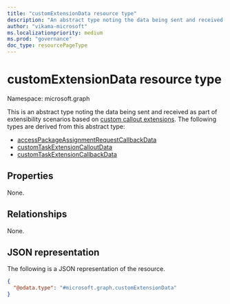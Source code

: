 ```yaml
---
title: "customExtensionData resource type"
description: "An abstract type noting the data being sent and received as part of extensibility scenarios based on custom callout extensions"
author: "vikama-microsoft"
ms.localizationpriority: medium
ms.prod: "governance"
doc_type: resourcePageType
---
```


# customExtensionData resource type

Namespace: microsoft.graph

This is an abstract type noting the data being sent and received as part of extensibility scenarios based on [custom callout extensions](../resources/customcalloutextension.md). The following types are derived from this abstract type:

- [accessPackageAssignmentRequestCallbackData](../resources/accesspackageassignmentrequestcallbackdata.md)
- [customTaskExtensionCalloutData](../resources/identitygovernance-customtaskextensioncalloutdata.md)
- [customTaskExtensionCallbackData](../resources/identitygovernance-customtaskextensioncallbackdata.md)

## Properties

None.

## Relationships

None.

## JSON representation

The following is a JSON representation of the resource.
<!-- {
  "blockType": "resource",
  "@odata.type": "microsoft.graph.customExtensionData"
}
-->
``` json
{
  "@odata.type": "#microsoft.graph.customExtensionData"
}
```

